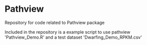 # Pathview
Repository for code related to Pathview package

Included in the repository is a example script to use pathview 'Pathview_Demo.R' and a test dataset 'Dwarfing_Demo_RPKM.csv'
